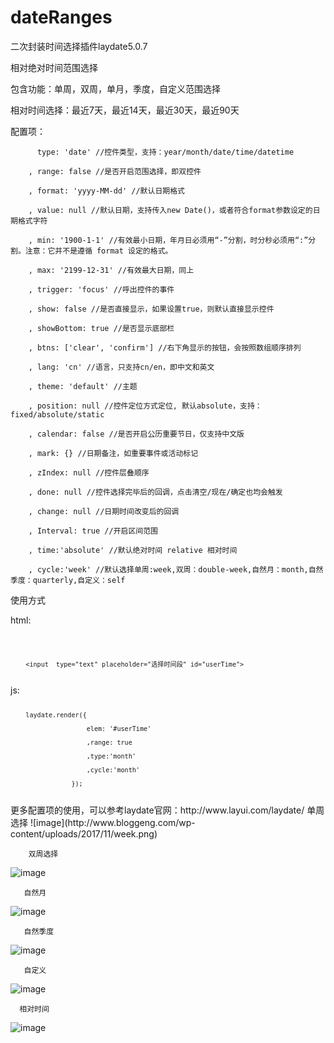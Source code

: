 # dateRanges
二次封装时间选择插件laydate5.0.7

相对绝对时间范围选择

包含功能：单周，双周，单月，季度，自定义范围选择

相对时间选择：最近7天，最近14天，最近30天，最近90天

配置项：

          type: 'date' //控件类型，支持：year/month/date/time/datetime
          
        , range: false //是否开启范围选择，即双控件
        
        , format: 'yyyy-MM-dd' //默认日期格式
        
        , value: null //默认日期，支持传入new Date()，或者符合format参数设定的日期格式字符
        
        , min: '1900-1-1' //有效最小日期，年月日必须用“-”分割，时分秒必须用“:”分割。注意：它并不是遵循 format 设定的格式。
        
        , max: '2199-12-31' //有效最大日期，同上
        
        , trigger: 'focus' //呼出控件的事件
        
        , show: false //是否直接显示，如果设置true，则默认直接显示控件
        
        , showBottom: true //是否显示底部栏
        
        , btns: ['clear', 'confirm'] //右下角显示的按钮，会按照数组顺序排列
        
        , lang: 'cn' //语言，只支持cn/en，即中文和英文
        
        , theme: 'default' //主题
        
        , position: null //控件定位方式定位, 默认absolute，支持：fixed/absolute/static
        
        , calendar: false //是否开启公历重要节日，仅支持中文版
        
        , mark: {} //日期备注，如重要事件或活动标记
        
        , zIndex: null //控件层叠顺序
        
        , done: null //控件选择完毕后的回调，点击清空/现在/确定也均会触发
        
        , change: null //日期时间改变后的回调
        
        , Interval: true //开启区间范围
        
        , time:'absolute' //默认绝对时间 relative 相对时间
        
        , cycle:'week' //默认选择单周:week,双周：double-week,自然月：month,自然季度：quarterly,自定义：self
        
使用方式

html:

<code>

        <input  type="text" placeholder="选择时间段" id="userTime">

</code>
js:

<code>

        laydate.render({

                        elem: '#userTime'

                        ,range: true

                        ,type:'month'

                        ,cycle:'month'

                    });

</code>
更多配置项的使用，可以参考laydate官网：<a herf="http://www.layui.com/laydate/">http://www.layui.com/laydate/</a>
        单周选择
![image](http://www.bloggeng.com/wp-content/uploads/2017/11/week.png)

        双周选择
![image](http://www.bloggeng.com/wp-content/uploads/2017/11/double.png)

       
       自然月
![image](http://www.bloggeng.com/wp-content/uploads/2017/11/month.png)

       
       自然季度
![image](http://www.bloggeng.com/wp-content/uploads/2017/11/jidu.png)

       
       自定义
![image](http://www.bloggeng.com/wp-content/uploads/2017/11/self.png)

       
      相对时间
![image](http://www.bloggeng.com/wp-content/uploads/2017/11/xiang.png)

      
      
     
